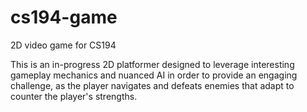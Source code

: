 # cs194-game
2D video game for CS194

This is an in-progress 2D platformer designed to leverage interesting gameplay mechanics and nuanced AI in order to provide an engaging challenge, as the player navigates and defeats enemies that adapt to counter the player's strengths.
